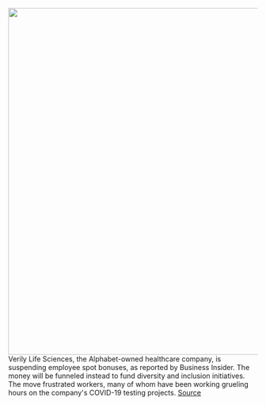 <img src='https://cdn.vox-cdn.com/thumbor/k1qBqkxHP62OdEcdUEBTzpnMU54=/0x0:704x413/1200x800/filters:focal(296x151:408x263)/cdn.vox-cdn.com/uploads/chorus_image/image/67002891/Screen_Shot_2015-12-07_at_5.32.39_PM.0.0.png' width='700px' /><br/>
Verily Life Sciences, the Alphabet-owned healthcare company, is suspending employee spot bonuses, as reported by Business Insider. The money will be funneled instead to fund diversity and inclusion initiatives. The move frustrated workers, many of whom have been working grueling hours on the company's COVID-19 testing projects.
<a href='https://www.theverge.com/2020/6/30/21309306/alphabet-verily-suspended-employee-bonuses-diversity-initiatives-project-baseline'> Source <a/>